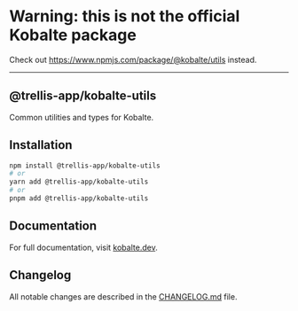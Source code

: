 # Warning: this is not the official Kobalte package
Check out https://www.npmjs.com/package/@kobalte/utils instead.

---

## @trellis-app/kobalte-utils

Common utilities and types for Kobalte.

## Installation

```bash
npm install @trellis-app/kobalte-utils
# or
yarn add @trellis-app/kobalte-utils
# or
pnpm add @trellis-app/kobalte-utils
```

## Documentation

For full documentation, visit [kobalte.dev](https://kobalte.dev/).

## Changelog

All notable changes are described in the [CHANGELOG.md](./CHANGELOG.md) file.
